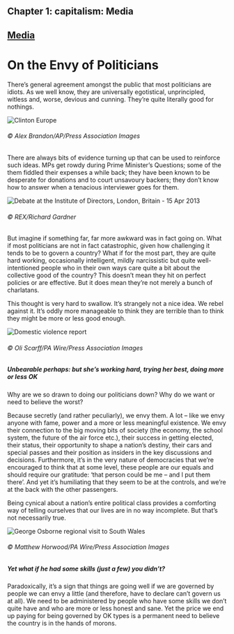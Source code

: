 
## Chapter 1: capitalism: Media

## [Media](../category/capitalism/media/index.html)

# On the Envy of Politicians

<span class="s1">There’s general agreement amongst the public that most politicians are idiots. As we well know, they are universally egotistical, unprincipled, witless and, worse, devious and cunning. They’re quite literally good for nothings.</span>

![Clinton Europe](http://i2.wp.com/www.thebookoflife.org/wp-content/uploads/2014/09/Hilary.jpg)

###### © Alex Brandon/AP/Press Association Images

<span class="s1">There are always bits of evidence turning up that can be used to reinforce such ideas. MPs get rowdy during Prime Minister’s Questions; some of the them fiddled their expenses a while back; they have been known to be desperate for donations and to court unsavoury backers; they don’t know how to answer when a tenacious interviewer goes for them.</span>

![Debate at the Institute of Directors, London, Britain - 15 Apr 2013](http://i1.wp.com/www.thebookoflife.org/wp-content/uploads/2014/09/Vince.jpg)

###### © REX/Richard Gardner

<span class="s1">But imagine if something far, far more awkward was in fact going on. What if most politicians are not in fact catastrophic, given how challenging it tends to be to govern a country? What if for the most part, they are quite hard working, occasionally intelligent, mildly narcissistic but quite well-intentioned people who in their own ways care quite a bit about the collective good of the country? This doesn’t mean they hit on perfect policies or are effective. But it does mean they’re not merely a bunch of charlatans.</span>

<span class="s1">This thought is very hard to swallow. It’s strangely not a nice idea. We rebel against it. It’s oddly more manageable to think they are terrible than to think they might be more or less good enough.</span>

![Domestic violence report](http://i0.wp.com/www.thebookoflife.org/wp-content/uploads/2014/09/Theresa2.jpg)

###### © Oli Scarff/PA Wire/Press Association Images

##### <span class="s1">**Unbearable perhaps: but she’s working hard, trying her best, doing more or less OK**</span>

<span class="s1">Why are we so drawn to doing our politicians down? Why do we want or need to believe the worst?</span>

<span class="s1">Because secretly (and rather peculiarly), we envy them. A lot – like we envy anyone with fame, power and a more or less meaningful existence. We envy their connection to the big moving bits of society (the economy, the school system, the future of the air force etc.), their success in getting elected, their status, their opportunity to shape a nation’s destiny, their cars and special passes and their position as insiders in the key discussions and decisions. Furthermore, it’s in the very nature of democracies that we’re encouraged to think that at some level, these people are our equals and should require our gratitude: ‘that person could be me – and I put them there’. And yet it’s humiliating that they seem to be at the controls, and we’re at the back with the other passengers.</span>

<span class="s1">Being cynical about a nation’s entire political class provides a comforting way of telling ourselves that our lives are in no way incomplete. But that’s not necessarily true.</span>

![George Osborne regional visit to South Wales](http://i2.wp.com/www.thebookoflife.org/wp-content/uploads/2014/09/Osborne.jpg)

###### © Matthew Horwood/PA Wire/Press Association Images

##### <span class="s1">**Yet what if he had some skills (just a few) you didn’t?**</span>

<span class="s1">Paradoxically, it’s a sign that things are going well if we are governed by people we can envy a little (and therefore, have to declare can’t govern us at all). We need to be administered by people who have some skills we don’t quite have and who are more or less honest and sane. Yet the price we end up paying for being governed by OK types is a permanent need to believe the country is in the hands of morons.</span>